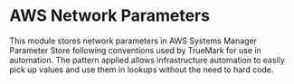 # AWS Network Parameters

This module stores network parameters in AWS Systems Manager Parameter Store
following conventions used by TrueMark for use in automation. The pattern
applied allows infrastructure automation to easily pick up values and use
them in lookups without the need to hard code.
